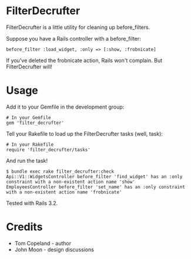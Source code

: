 # FilterDecrufter

FilterDecrufter is a little utility for cleaning up before_filters.

Suppose you have a Rails controller with a before_filter:

    before_filter :load_widget, :only => [:show, :frobnicate]

If you've deleted the frobnicate action, Rails won't complain.  But FilterDecrufter will!

# Usage

Add it to your Gemfile in the development group:

    # In your Gemfile
    gem 'filter_decrufter'

Tell your Rakefile to load up the FilterDecrufter tasks (well, task):

    # In your Rakefile
    require 'filter_decrufter/tasks'

And run the task!

    $ bundle exec rake filter_decrufter:check 
    Api::V1::WidgetsController before_filter 'find_widget' has an :only constraint with a non-existent action name 'show'
    EmployeesController before_filter 'set_name' has an :only constraint with a non-existent action name 'frobnicate'

Tested with Rails 3.2.

# Credits

* Tom Copeland - author
* John Moon - design discussions
